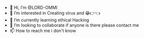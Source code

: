 - 👋 Hi, I’m @LORD-OMMI
- 👀 I’m interested in Creating virus and 😁👉👈
- 🌱 I’m currently learning ethical Hacking 
- 💞️ I’m looking to collaborate if anyone is there please contact me 
- 📫 How to reach me i don't know 

<!---
LORD-OMMI/LORD-OMMI is a ✨ special ✨ repository because its `README.md` (this file) appears on your GitHub profile.
You can click the Preview link to take a look at your changes.
--->

